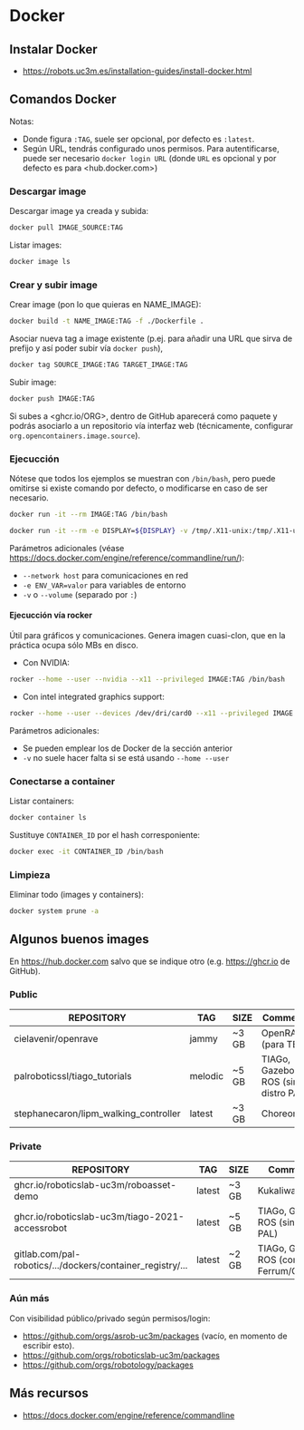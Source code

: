 # Docker

## Instalar Docker

- <https://robots.uc3m.es/installation-guides/install-docker.html>

## Comandos Docker

Notas:

- Donde figura `:TAG`, suele ser opcional, por defecto es `:latest`.
- Según URL, tendrás configurado unos permisos. Para autentificarse, puede ser necesario `docker login URL` (donde `URL` es opcional y por defecto es para <hub.docker.com>)

### Descargar image

Descargar image ya creada y subida:

```bash
docker pull IMAGE_SOURCE:TAG
```

Listar images:

```bash
docker image ls
```

### Crear y subir image

Crear image (pon lo que quieras en NAME_IMAGE):

```bash
docker build -t NAME_IMAGE:TAG -f ./Dockerfile .
```

Asociar nueva tag a image existente (p.ej. para añadir una URL que sirva de prefijo y así poder subir vía `docker push`), 

```bash
docker tag SOURCE_IMAGE:TAG TARGET_IMAGE:TAG
```

Subir image:

```bash
docker push IMAGE:TAG
```

Si subes a <ghcr.io/ORG>, dentro de GitHub aparecerá como paquete y podrás asociarlo a un repositorio vía interfaz web (técnicamente, configurar `org.opencontainers.image.source`).

### Ejecucción

Nótese que todos los ejemplos se muestran con `/bin/bash`, pero puede omitirse si existe comando por defecto, o modificarse en caso de ser necesario.

```bash
docker run -it --rm IMAGE:TAG /bin/bash
```

```bash
docker run -it --rm -e DISPLAY=${DISPLAY} -v /tmp/.X11-unix:/tmp/.X11-unix:rw IMAGE:TAG /bin/bash
```

Parámetros adicionales (véase <https://docs.docker.com/engine/reference/commandline/run/>):

- `--network host` para comunicaciones en red
- `-e ENV_VAR=valor` para variables de entorno
- `-v` o `--volume` (separado por `:`)

#### Ejecucción vía rocker

Útil para gráficos y comunicaciones. Genera imagen cuasi-clon, que en la práctica ocupa sólo MBs en disco.

- Con NVIDIA:

```bash
rocker --home --user --nvidia --x11 --privileged IMAGE:TAG /bin/bash
```

- Con intel integrated graphics support:


```bash
rocker --home --user --devices /dev/dri/card0 --x11 --privileged IMAGE:TAG /bin/bash
```

Parámetros adicionales:

- Se pueden emplear los de Docker de la sección anterior
- `-v` no suele hacer falta si se está usando `--home --user`

### Conectarse a container

Listar containers:

```bash
docker container ls
```

Sustituye `CONTAINER_ID` por el hash corresponiente:

```bash
docker exec -it CONTAINER_ID /bin/bash
```

### Limpieza

Eliminar todo (images y containers):

```bash
docker system prune -a
```

## Algunos buenos images

En <https://hub.docker.com> salvo que se indique otro (e.g. <https://ghcr.io> de GitHub).

### Public

REPOSITORY                            | TAG     | SIZE  | Comments
--------------------------------------|---------|-------|------------
cielavenir/openrave                   | jammy   | ~3 GB | OpenRAVE (para TEO)
palroboticssl/tiago_tutorials         | melodic | ~5 GB | TIAGo, Gazebo, ROS (sin distro PAL)
stephanecaron/lipm_walking_controller | latest  | ~3 GB | Choreonoid

### Private

REPOSITORY                                                 | TAG     | SIZE  | Comments
-----------------------------------------------------------|---------|-------|------------
ghcr.io/roboticslab-uc3m/roboasset-demo                    | latest  | ~3 GB | KukaIiwa+ROS2
ghcr.io/roboticslab-uc3m/tiago-2021-accessrobot            | latest  | ~5 GB | TIAGo, Gazebo, ROS (sin distro PAL)
gitlab.com/pal-robotics/.../dockers/container_registry/... | latest  | ~2 GB | TIAGo, Gazebo, ROS (con Ferrum/Gallium)

### Aún más

Con visibilidad público/privado según permisos/login:

- <https://github.com/orgs/asrob-uc3m/packages> (vacío, en momento de escribir esto).
- <https://github.com/orgs/roboticslab-uc3m/packages>
- <https://github.com/orgs/robotology/packages>

## Más recursos

- <https://docs.docker.com/engine/reference/commandline>
